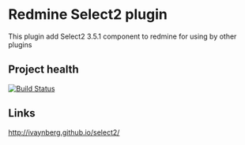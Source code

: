# Redmine Select2 plugin

This plugin add Select2 3.5.1 component to redmine for using by other plugins

## Project health

[![Build Status](https://travis-ci.org/Undev/redmine__select2.png?branch=master)](https://travis-ci.org/Undev/redmine__select2)

## Links

http://ivaynberg.github.io/select2/
